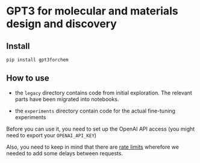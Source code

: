 GPT3 for molecular and materials design and discovery
================

<!-- WARNING: THIS FILE WAS AUTOGENERATED! DO NOT EDIT! -->

## Install

    pip install gpt3forchem

## How to use

-   the `legacy` directory contains code from initial exploration. The
    relevant parts have been migrated into notebooks.

-   the `experiments` directory contain code for the actual fine-tuning
    experiments

Before you can use it, you need to set up the OpenAI API access (you
might need to export your `OPENAI_API_KEY`)

Also, you need to keep in mind that there are [rate
limits](https://help.openai.com/en/articles/5955598-is-api-usage-subject-to-any-rate-limits)
wherefore we needed to add some delays between requests.
